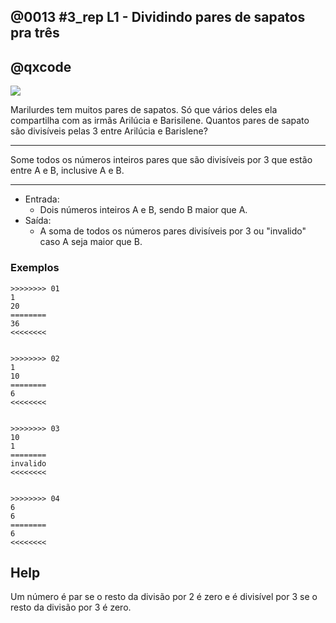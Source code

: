 ## @0013 #3_rep L1 - Dividindo pares de sapatos pra três
## @qxcode


![](https://raw.githubusercontent.com/qxcodefup/arcade/master/base/0013/capa.jpg)

Marilurdes tem muitos pares de sapatos. Só que vários deles ela compartilha com as irmãs Arilúcia e Barisilene. Quantos pares de sapato são divisíveis pelas 3 entre Arilúcia e Barislene?


---
Some todos os números inteiros pares que são divisíveis por 3 que estão entre A e B, inclusive A e B.

---

- Entrada:
    - Dois números inteiros A e B, sendo B maior que A.
- Saída:
    - A soma de todos os números pares divisíveis por 3 ou "invalido" caso A seja maior que B.

### Exemplos

```
>>>>>>>> 01
1
20
========
36
<<<<<<<<


>>>>>>>> 02
1
10
========
6
<<<<<<<<


>>>>>>>> 03
10
1
========
invalido
<<<<<<<<


>>>>>>>> 04
6
6
========
6
<<<<<<<<

```

## Help

Um número é par se o resto da divisão por 2 é zero e é divisível por 3 se o resto da divisão por 3 é zero.



<!---

>>>>>>>> 05
1
500
========
20916
<<<<<<<<


>>>>>>>> 06
100
90
========
invalido
<<<<<<<<


>>>>>>>> 07
12
12
========
12
<<<<<<<<

--->
